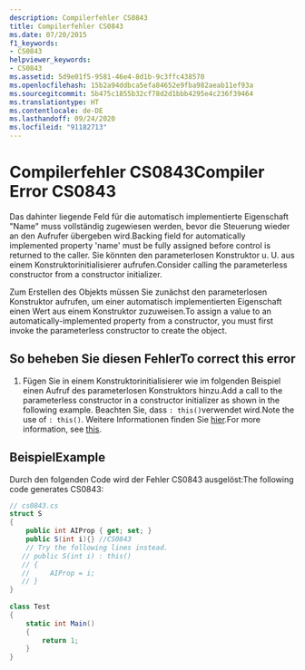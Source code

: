 ```yaml
---
description: Compilerfehler CS0843
title: Compilerfehler CS0843
ms.date: 07/20/2015
f1_keywords:
- CS0843
helpviewer_keywords:
- CS0843
ms.assetid: 5d9e01f5-9581-46e4-8d1b-9c3ffc438570
ms.openlocfilehash: 15b2a94ddbca5efa84652e9fba982aeab11ef93a
ms.sourcegitcommit: 5b475c1855b32cf78d2d1bbb4295e4c236f39464
ms.translationtype: HT
ms.contentlocale: de-DE
ms.lasthandoff: 09/24/2020
ms.locfileid: "91182713"
---
```

# <a name="compiler-error-cs0843"></a><span data-ttu-id="a80ae-103">Compilerfehler CS0843</span><span class="sxs-lookup"><span data-stu-id="a80ae-103">Compiler Error CS0843</span></span>

<span data-ttu-id="a80ae-104">Das dahinter liegende Feld für die automatisch implementierte Eigenschaft "Name" muss vollständig zugewiesen werden, bevor die Steuerung wieder an den Aufrufer übergeben wird.</span><span class="sxs-lookup"><span data-stu-id="a80ae-104">Backing field for automatically implemented property 'name' must be fully assigned before control is returned to the caller.</span></span> <span data-ttu-id="a80ae-105">Sie könnten den parameterlosen Konstruktor u. U. aus einem Konstruktorinitialisierer aufrufen.</span><span class="sxs-lookup"><span data-stu-id="a80ae-105">Consider calling the parameterless constructor from a constructor initializer.</span></span>  
  
 <span data-ttu-id="a80ae-106">Zum Erstellen des Objekts müssen Sie zunächst den parameterlosen Konstruktor aufrufen, um einer automatisch implementierten Eigenschaft einen Wert aus einem Konstruktor zuzuweisen.</span><span class="sxs-lookup"><span data-stu-id="a80ae-106">To assign a value to an automatically-implemented property from a constructor, you must first invoke the parameterless constructor to create the object.</span></span>  
  
## <a name="to-correct-this-error"></a><span data-ttu-id="a80ae-107">So beheben Sie diesen Fehler</span><span class="sxs-lookup"><span data-stu-id="a80ae-107">To correct this error</span></span>  
  
1. <span data-ttu-id="a80ae-108">Fügen Sie in einem Konstruktorinitialisierer wie im folgenden Beispiel einen Aufruf des parameterlosen Konstruktors hinzu.</span><span class="sxs-lookup"><span data-stu-id="a80ae-108">Add a call to the parameterless constructor in a constructor initializer as shown in the following example.</span></span> <span data-ttu-id="a80ae-109">Beachten Sie, dass `: this()`verwendet wird.</span><span class="sxs-lookup"><span data-stu-id="a80ae-109">Note the use of `: this()`.</span></span> <span data-ttu-id="a80ae-110">Weitere Informationen finden Sie [hier](../keywords/this.md).</span><span class="sxs-lookup"><span data-stu-id="a80ae-110">For more information, see [this](../keywords/this.md).</span></span>  
  
## <a name="example"></a><span data-ttu-id="a80ae-111">Beispiel</span><span class="sxs-lookup"><span data-stu-id="a80ae-111">Example</span></span>  

 <span data-ttu-id="a80ae-112">Durch den folgenden Code wird der Fehler CS0843 ausgelöst:</span><span class="sxs-lookup"><span data-stu-id="a80ae-112">The following code generates CS0843:</span></span>  
  
```csharp  
// cs0843.cs  
struct S  
{  
    public int AIProp { get; set; }  
    public S(int i){} //CS0843  
    // Try the following lines instead.  
   // public S(int i) : this()  
   // {  
   //     AIProp = i;  
   // }  
}  
  
class Test  
{  
    static int Main()  
    {  
        return 1;  
    }  
}  
```
